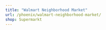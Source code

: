 ```yaml
---
title: "Walmart Neighborhood Market"
url: /phoenix/walmart-neighborhood-market/
shop: Supermarkt
---
```

